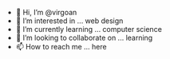 - 👋 Hi, I’m @virgoan
- 👀 I’m interested in ... web design
- 🌱 I’m currently learning ... computer science
- 💞️ I’m looking to collaborate on ... learning
- 📫 How to reach me ... here
